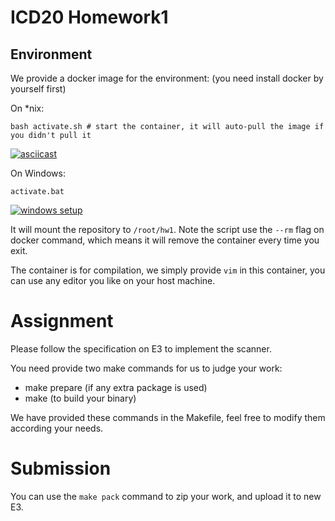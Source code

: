 # ICD20 Homework1

## Environment

We provide a docker image for the environment:
(you need install docker by yourself first)

On \*nix:
```
bash activate.sh # start the container, it will auto-pull the image if you didn't pull it
```

[![asciicast](https://asciinema.org/a/27ZqPcEUYkA6Ll0EqjyvlC5YQ.svg)](https://asciinema.org/a/27ZqPcEUYkA6Ll0EqjyvlC5YQ)

On Windows:
```
activate.bat
```
[![windows setup](https://i.ytimg.com/vi/HddnQnU4zXk/hqdefault.jpg)](https://www.youtube.com/watch?v=HddnQnU4zXk)

It will mount the repository to `/root/hw1`.
Note the script use the `--rm` flag on docker command,
which means it will remove the container every time you exit.

The container is for compilation, we simply provide `vim` in this container,
you can use any editor you like on your host machine.


# Assignment

Please follow the specification on E3 to implement the scanner.

You need provide two make commands for us to judge your work:
- make prepare (if any extra package is used)
- make (to build your binary)

We have provided these commands in the Makefile, feel free to modify them according your needs.

# Submission

You can use the `make pack` command to zip your work, and upload it to new E3.
